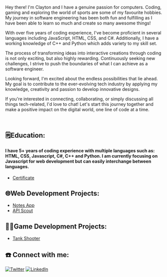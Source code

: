 Hey there! I'm Clayton and I have a genuine passion for computers. Coding, gaming and exploring the world of sports are some of my favourite hobbies. My journey in software engineering has been both fun and fulfilling as I have been able to learn so much and create so many awesome things!

With over five years of coding experience, I've become proficient in several languages including JavaScript, HTML, CSS, and C#. Additionally, I have a working knowledge of C++ and Python which adds variety to my skill set.

The process of transforming ideas into interactive creations through coding is not only exciting, but also highly rewarding. Continuously seeking new challenges, I strive to push the boundaries of what I can achieve as a software engineer.

Looking forward, I'm excited about the endless possibilities that lie ahead. My goal is to contribute to the ever-evolving tech industry by applying my knowledge, creativity and passion to develop innovative designs.

If you're interested in connecting, collaborating, or simply discussing all things tech-related, I'd love to chat! Let's start this journey together and make a positive impact on the digital world, one line of code at a time.

<br />

<h2>🗒️Education:</h2>

####  I have 5+ years of coding experience with multiple languages such as: HTML, CSS, Javascript, C#, C++ and Python. I am currently focusing on Javascript for web development but can easily interchange between    languages. 
- [Certificate]()

<h2>🌐Web Development Projects:</h2>

- [Notes App](https://notes-app-chi-inky.vercel.app)
- [API Scout](https://api-scout-dxqsjjw74-cdavi6.vercel.app)

<h2>👨‍💻Game Development Projects:</h2>

- [Tank Shooter](https://github.com/CDavi6/Tank-Shooter)

<h2>☎️ Connect with me:</h2>

[![Twitter](https://img.shields.io/badge/-Twitter-1DA1F2?style=flat&logo=twitter&logoColor=white)](https://twitter.com/Cdavi06)
[![LinkedIn](https://img.shields.io/badge/-LinkedIn-0A66C2?style=flat&logo=linkedin&logoColor=white)](https://www.linkedin.com/in/clayton-davison)
